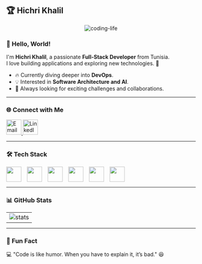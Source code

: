 ## 🏆 Hichri Khalil  

<div align="center">
  <img src="https://github.com/user-attachments/assets/custom-coder-image.png" alt="coding-life" />
</div>

### 👋 Hello, World!  

I'm **Hichri Khalil**, a passionate **Full-Stack Developer** from Tunisia.  
I love building applications and exploring new technologies. 🚀  

- 🔥 Currently diving deeper into **DevOps**.  
- 💡 Interested in **Software Architecture and AI**.  
- 🎯 Always looking for exciting challenges and collaborations.  

---

### 🌐 Connect with Me  

<a href="mailto:hichrikhalilo06@gmail.com">  
  <img src="https://cdn.iconscout.com/icon/free/png-256/free-google-mail-new-logo-icon-download-in-svg-png-gif-file-formats--gmail-one-ui-pack-logos-icons-3955524.png" alt="Email" height="40">
</a>
<a href="https://www.linkedin.com/in/hichri-khalil/" target="_blank">
  <img src="https://openvisualfx.com/wp-content/uploads/2019/10/linkedin-icon-logo-png-transparent.png" alt="LinkedIn" height="40" />
</a>



---

### 🛠️ Tech Stack  

<div style="display: flex; flex-wrap: wrap; gap: 15px; align-items: center;">
  <img height="40" src="https://static-00.iconduck.com/assets.00/java-icon-1511x2048-6ikx8301.png"/>
  <img height="40" src="https://www.vectorlogo.zone/logos/springio/springio-icon.svg"/>
    <img height="40" src="https://www.jetbrains.com/guide/assets/csharp-logo-265a149e.svg"/>
  <img height="40" src="https://houseofangular.io/wp-content/uploads/2023/11/AngularLogoGradient.png"/>
  <img height="40" src="https://quantumzeitgeist.com/wp-content/uploads/pythoned.png"/>
  <img height="40" src="https://cdn.jsdelivr.net/gh/devicons/devicon/icons/git/git-original.svg"/>




  
</div>  

---

### 📊 GitHub Stats  

<table style="border: none; margin: auto;">
    <tbody>
        <tr valign="top">
           <td>
            <img src="https://github-readme-streak-stats.herokuapp.com/?user=hichr00khalil&theme=midnight-purple&hide_border=true" alt="stats"/>
          </td>
        </tr>
    </tbody>
</table>  

---

### 🚀 Fun Fact  

💻 "Code is like humor. When you have to explain it, it’s bad." 😆  
